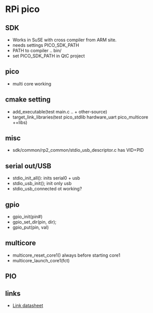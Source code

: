 # RPi pico

## SDK
  * Works in SuSE with cross compiler from ARM site.
  * needs settings PICO_SDK_PATH
  * PATH to compiler .. bin/
  * set PICO_SDK_PATH in QtC project

## pico
  * multi core working

## cmake setting
  * add_executable(test main.c .. +  other-source)
  * target_link_libraries(test pico_stdlib hardware_uart pico_multicore ++libs)

## misc
  * sdk/common/rp2_common/stdio_usb_descriptor.c has VID+PID

## serial out/USB
  * stdio_init_all(): inits serial0 +  usb
  * stdio_usb_init(); init only usb
  * stdio_usb_connected ot working?

## gpio
   * gpio_init(pin#)
   * gpio_set_dir(pin, dir);
   * gpio_put(pin, val)

## multicore
  * multicore_reset_core1() always before starting core1
  * multicore_launch_core1(fct)

## PIO

## links
  * [Link datasheet](https://datasheets.raspberrypi.com/rp2040/rp2040-datasheet.pdf)